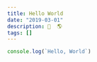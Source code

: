 ```yaml
---
title: Hello World
date: "2019-03-01"
description: 👋  🌎
tags: []
---
```


```js
console.log(`Hello, World`)
```
